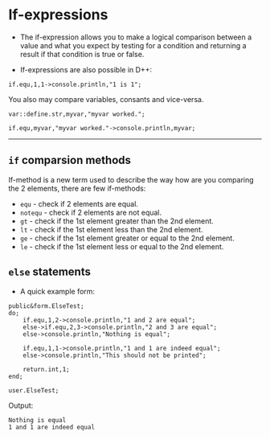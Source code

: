 # If-expressions
- The if-expression allows you to make a logical comparison between a value and what you expect by testing for a condition and returning a result if that condition is true or false.

- If-expressions are also possible in D++:

```pawn
if.equ,1,1->console.println,"1 is 1";
```

You also may compare variables, consants and vice-versa.

```pawn
var::define.str,myvar,"myvar worked.";

if.equ,myvar,"myvar worked."->console.println,myvar;
```

---------------------------------------------------------------------------------------------------------

## `if` comparsion methods

If-method is a new term used to describe the way how are you comparing the 2 elements, there are few if-methods:

- `equ` - check if 2 elements are equal.
- `notequ` - check if 2 elements are not equal.
- `gt` - check if the 1st element greater than the 2nd element.
- `lt` - check if the 1st element less than the 2nd element.
- `ge` - check if the 1st element greater or equal to the 2nd element.
- `le` - check if the 1st element less or equal to the 2nd element.

## `else` statements

- A quick example form:

```pawn
public&form.ElseTest;
do;
	if.equ,1,2->console.println,"1 and 2 are equal";
	else->if.equ,2,3->console.println,"2 and 3 are equal";
	else->console.println,"Nothing is equal";

	if.equ,1,1->console.println,"1 and 1 are indeed equal";
	else->console.println,"This should not be printed";
	
	return.int,1;
end;

user.ElseTest;
```

Output:

```
Nothing is equal
1 and 1 are indeed equal
```
